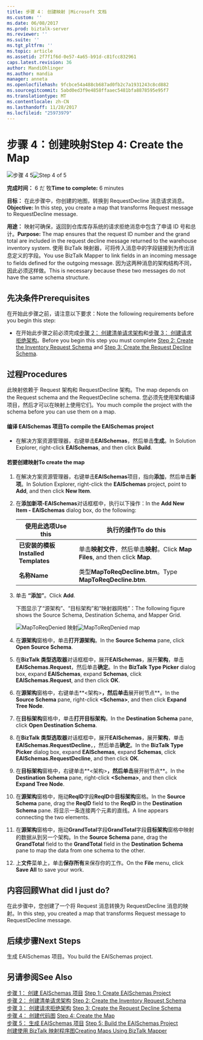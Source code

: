 ```yaml
---
title: 步骤 4： 创建映射 |Microsoft 文档
ms.custom: ''
ms.date: 06/08/2017
ms.prod: biztalk-server
ms.reviewer: ''
ms.suite: ''
ms.tgt_pltfrm: ''
ms.topic: article
ms.assetid: 2f7f1f6d-0e57-4a65-b91d-c81fcc832961
caps.latest.revision: 36
author: MandiOhlinger
ms.author: mandia
manager: anneta
ms.openlocfilehash: 9fcbce54a488cb687ad0fb2c7a1931243c8cd882
ms.sourcegitcommit: 5abd0ed3f9e4858ffaaec5481bfa8878595e95f7
ms.translationtype: MT
ms.contentlocale: zh-CN
ms.lasthandoff: 11/28/2017
ms.locfileid: "25973979"
---
```

# <a name="step-4-create-the-map"></a><span data-ttu-id="22777-102">步骤 4：创建映射</span><span class="sxs-lookup"><span data-stu-id="22777-102">Step 4: Create the Map</span></span>
<span data-ttu-id="22777-103">![步骤 4 5](../core/media/step-4of5.gif "Step_4of5")</span><span class="sxs-lookup"><span data-stu-id="22777-103">![Step 4 of 5](../core/media/step-4of5.gif "Step_4of5")</span></span>  
  
 <span data-ttu-id="22777-104">**完成时间：** 6 だ 牧</span><span class="sxs-lookup"><span data-stu-id="22777-104">**Time to complete:** 6 minutes</span></span>  
  
 <span data-ttu-id="22777-105">**目标：** 在此步骤中，你创建的地图，转换到 RequestDecline 消息请求消息。</span><span class="sxs-lookup"><span data-stu-id="22777-105">**Objective:** In this step, you create a map that transforms Request message to RequestDecline message.</span></span>  
  
 <span data-ttu-id="22777-106">**用途：** 映射可确保，返回到仓库库存系统的请求拒绝消息中包含了申请 ID 号和总计。</span><span class="sxs-lookup"><span data-stu-id="22777-106">**Purpose:** The map ensures that the request ID number and the grand total are included in the request decline message returned to the warehouse inventory system.</span></span> <span data-ttu-id="22777-107">使用 BizTalk 映射器，可将传入消息中的字段链接到为传出消息定义的字段。</span><span class="sxs-lookup"><span data-stu-id="22777-107">You use BizTalk Mapper to link fields in an incoming message to fields defined for the outgoing message.</span></span> <span data-ttu-id="22777-108">因为这两种消息的架构结构不同，因此必须这样做。</span><span class="sxs-lookup"><span data-stu-id="22777-108">This is necessary because these two messages do not have the same schema structure.</span></span>  
  
## <a name="prerequisites"></a><span data-ttu-id="22777-109">先决条件</span><span class="sxs-lookup"><span data-stu-id="22777-109">Prerequisites</span></span>  
 <span data-ttu-id="22777-110">在开始此步骤之前，请注意以下要求：</span><span class="sxs-lookup"><span data-stu-id="22777-110">Note the following requirements before you begin this step:</span></span>  
  
-   <span data-ttu-id="22777-111">在开始此步骤之前必须完成[步骤 2： 创建清单请求架构](../core/step-2-create-the-inventory-request-schema.md)和[步骤 3： 创建请求拒绝架构](../core/step-3-create-the-request-decline-schema.md)。</span><span class="sxs-lookup"><span data-stu-id="22777-111">Before you begin this step you must complete [Step 2: Create the Inventory Request Schema](../core/step-2-create-the-inventory-request-schema.md) and [Step 3: Create the Request Decline Schema](../core/step-3-create-the-request-decline-schema.md).</span></span>  
  
## <a name="procedures"></a><span data-ttu-id="22777-112">过程</span><span class="sxs-lookup"><span data-stu-id="22777-112">Procedures</span></span>  
 <span data-ttu-id="22777-113">此映射依赖于 Request 架构和 RequestDecline 架构。</span><span class="sxs-lookup"><span data-stu-id="22777-113">The map depends on the Request schema and the RequestDecline schema.</span></span>  <span data-ttu-id="22777-114">您必须先使用架构编译项目，然后才可以在映射上使用它们。</span><span class="sxs-lookup"><span data-stu-id="22777-114">You much compile the project with the schema before you can use them on a map.</span></span>  
  
#### <a name="to-compile-the-eaischemas-project"></a><span data-ttu-id="22777-115">编译 EAISchemas 项目</span><span class="sxs-lookup"><span data-stu-id="22777-115">To compile the EAISchemas project</span></span>  
  
-   <span data-ttu-id="22777-116">在解决方案资源管理器，右键单击**EAISchemas**，然后单击**生成**。</span><span class="sxs-lookup"><span data-stu-id="22777-116">In Solution Explorer, right-click **EAISchemas**, and then click **Build**.</span></span>  
  
#### <a name="to-create-the-map"></a><span data-ttu-id="22777-117">若要创建映射</span><span class="sxs-lookup"><span data-stu-id="22777-117">To create the map</span></span>  
  
1.  <span data-ttu-id="22777-118">在解决方案资源管理器，右键单击**EAISchemas**项目，指向**添加**，然后单击**新项**。</span><span class="sxs-lookup"><span data-stu-id="22777-118">In Solution Explorer, right-click the **EAISchemas** project, point to **Add**, and then click **New Item**.</span></span>  
  
2.  <span data-ttu-id="22777-119">在**添加新项-EAISchemas**对话框框中，执行以下操作：</span><span class="sxs-lookup"><span data-stu-id="22777-119">In the **Add New Item - EAISchemas** dialog box, do the following:</span></span>  
  
    |<span data-ttu-id="22777-120">使用此选项</span><span class="sxs-lookup"><span data-stu-id="22777-120">Use this</span></span>|<span data-ttu-id="22777-121">执行的操作</span><span class="sxs-lookup"><span data-stu-id="22777-121">To do this</span></span>|  
    |--------------|----------------|  
    |<span data-ttu-id="22777-122">**已安装的模板**</span><span class="sxs-lookup"><span data-stu-id="22777-122">**Installed Templates**</span></span>|<span data-ttu-id="22777-123">单击**映射文件**，然后单击**映射**。</span><span class="sxs-lookup"><span data-stu-id="22777-123">Click **Map Files**, and then click **Map**.</span></span>|  
    |<span data-ttu-id="22777-124">**名称**</span><span class="sxs-lookup"><span data-stu-id="22777-124">**Name**</span></span>|<span data-ttu-id="22777-125">类型**MapToReqDecline.btm**。</span><span class="sxs-lookup"><span data-stu-id="22777-125">Type **MapToReqDecline.btm**.</span></span>|  
  
3.  <span data-ttu-id="22777-126">单击 **“添加”**。</span><span class="sxs-lookup"><span data-stu-id="22777-126">Click **Add**.</span></span>  
  
     <span data-ttu-id="22777-127">下图显示了“源架构”、“目标架构”和“映射器网格”：</span><span class="sxs-lookup"><span data-stu-id="22777-127">The following figure shows the Source Schema, Destination Schema, and Mapper Grid.</span></span>  
  
     <span data-ttu-id="22777-128">![MapToReqDenied 映射](../core/media/tut1-maptoreqden1.jpg "Tut1_MapToReqDen1")</span><span class="sxs-lookup"><span data-stu-id="22777-128">![MapToReqDenied map](../core/media/tut1-maptoreqden1.jpg "Tut1_MapToReqDen1")</span></span>  
  
4.  <span data-ttu-id="22777-129">在**源架构**窗格中，单击**打开源架构**。</span><span class="sxs-lookup"><span data-stu-id="22777-129">In the **Source Schema** pane, click **Open Source Schema**.</span></span>  
  
5.  <span data-ttu-id="22777-130">在**BizTalk 类型选取器**对话框框中，展开**EAISchemas**，展开**架构**，单击**EAISchemas.Request**，然后单击**确定**。</span><span class="sxs-lookup"><span data-stu-id="22777-130">In the **BizTalk Type Picker** dialog box, expand **EAISchemas**, expand **Schemas**, click **EAISchemas.Request**, and then click **OK**.</span></span>  
  
6.  <span data-ttu-id="22777-131">在**源架构**窗格中，右键单击**\<架构\>**，然后单击**展开树节点**。</span><span class="sxs-lookup"><span data-stu-id="22777-131">In the **Source Schema** pane, right-click **\<Schema\>**, and then click **Expand Tree Node**.</span></span>  
  
7.  <span data-ttu-id="22777-132">在**目标架构**窗格中，单击**打开目标架构**。</span><span class="sxs-lookup"><span data-stu-id="22777-132">In the **Destination Schema** pane, click **Open Destination Schema**.</span></span>  
  
8.  <span data-ttu-id="22777-133">在**BizTalk 类型选取器**对话框框中，展开**EAISchemas**，展开**架构**，单击**EAISchemas.RequestDecline**，，然后单击**确定**。</span><span class="sxs-lookup"><span data-stu-id="22777-133">In the **BizTalk Type Picker** dialog box, expand **EAISchemas**, expand **Schemas**, click **EAISchemas.RequestDecline**, and then click **OK**.</span></span>  
  
9. <span data-ttu-id="22777-134">在**目标架构**窗格中，右键单击**\<架构\>**，然后单击**展开树节点**。</span><span class="sxs-lookup"><span data-stu-id="22777-134">In the **Destination Schema** pane, right-click **\<Schema\>**, and then click **Expand Tree Node**.</span></span>  
  
10. <span data-ttu-id="22777-135">在**源架构**窗格中，拖动**ReqID**字段**ReqID**中**目标架构**窗格。</span><span class="sxs-lookup"><span data-stu-id="22777-135">In the **Source Schema** pane, drag the **ReqID** field to the **ReqID** in the **Destination Schema** pane.</span></span> <span data-ttu-id="22777-136">将显示一条连接两个元素的直线。</span><span class="sxs-lookup"><span data-stu-id="22777-136">A line appears connecting the two elements.</span></span>  
  
11. <span data-ttu-id="22777-137">在**源架构**窗格中，拖动**GrandTotal**字段**GrandTotal**字段**目标架构**窗格中映射的数据从到另一个架构。</span><span class="sxs-lookup"><span data-stu-id="22777-137">In the **Source Schema** pane, drag the **GrandTotal** field to the **GrandTotal** field in the **Destination Schema** pane to map the data from one schema to the other.</span></span>  
  
12. <span data-ttu-id="22777-138">上**文件**菜单上，单击**保存所有**来保存你的工作。</span><span class="sxs-lookup"><span data-stu-id="22777-138">On the **File** menu, click **Save All** to save your work.</span></span>  
  
## <a name="what-did-i-just-do"></a><span data-ttu-id="22777-139">内容回顾</span><span class="sxs-lookup"><span data-stu-id="22777-139">What did I just do?</span></span>  
 <span data-ttu-id="22777-140">在此步骤中，您创建了一个将 Request 消息转换为 RequestDecline 消息的映射。</span><span class="sxs-lookup"><span data-stu-id="22777-140">In this step, you created a map that transforms Request message to RequestDecline message.</span></span>  
  
## <a name="next-steps"></a><span data-ttu-id="22777-141">后续步骤</span><span class="sxs-lookup"><span data-stu-id="22777-141">Next Steps</span></span>  
 <span data-ttu-id="22777-142">生成 EAISchemas 项目。</span><span class="sxs-lookup"><span data-stu-id="22777-142">You build the EAISchemas project.</span></span>  
  
## <a name="see-also"></a><span data-ttu-id="22777-143">另请参阅</span><span class="sxs-lookup"><span data-stu-id="22777-143">See Also</span></span>  
 <span data-ttu-id="22777-144">[步骤 1： 创建 EAISchemas 项目](../core/step-1-create-eaischemas-project.md) </span><span class="sxs-lookup"><span data-stu-id="22777-144">[Step 1: Create EAISchemas Project](../core/step-1-create-eaischemas-project.md) </span></span>  
 <span data-ttu-id="22777-145">[步骤 2： 创建清单请求架构](../core/step-2-create-the-inventory-request-schema.md) </span><span class="sxs-lookup"><span data-stu-id="22777-145">[Step 2: Create the Inventory Request Schema](../core/step-2-create-the-inventory-request-schema.md) </span></span>  
 <span data-ttu-id="22777-146">[步骤 3： 创建请求拒绝架构](../core/step-3-create-the-request-decline-schema.md) </span><span class="sxs-lookup"><span data-stu-id="22777-146">[Step 3: Create the Request Decline Schema](../core/step-3-create-the-request-decline-schema.md) </span></span>  
 <span data-ttu-id="22777-147">[步骤 4： 创建代码图](../core/step-4-create-the-map.md) </span><span class="sxs-lookup"><span data-stu-id="22777-147">[Step 4: Create the Map](../core/step-4-create-the-map.md) </span></span>  
 <span data-ttu-id="22777-148">[步骤 5： 生成 EAISchemas 项目](../core/step-5-build-the-eaischemas-project.md) </span><span class="sxs-lookup"><span data-stu-id="22777-148">[Step 5: Build the EAISchemas Project](../core/step-5-build-the-eaischemas-project.md) </span></span>  
 [<span data-ttu-id="22777-149">创建使用 BizTalk 映射程序图</span><span class="sxs-lookup"><span data-stu-id="22777-149">Creating Maps Using BizTalk Mapper</span></span>](../core/creating-maps-using-biztalk-mapper.md)